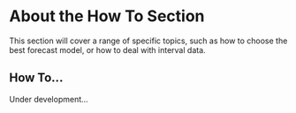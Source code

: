 # About the How To Section

This section will cover a range of specific topics, such as how to choose the best forecast model, or how to deal with interval data.

## How To...

Under development...
<!-- TO DO:
* [Choose the Best Forecasting Model](use-cases/Forecast-Models-Overview.md)
* [Use Marketing Type Delays](use-cases/Delays.md)
* [Do Interval Forecasting](use-cases/Interval-Forecasting.md)
* [Use Decomposition Models](use-cases/Decomposition-Models.md)
-->


